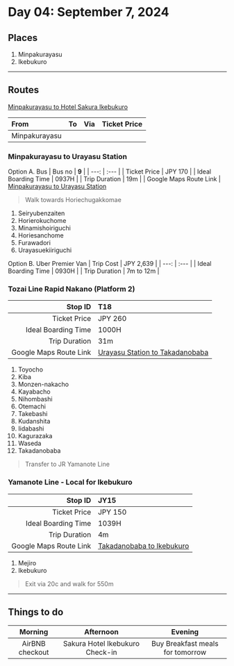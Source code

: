 # Day 04: September 7, 2024

## Places
1. Minpakurayasu
2. Ikebukuro

---

## Routes

[Minpakurayasu to Hotel Sakura Ikebukuro](https://maps.app.goo.gl/uZvh6WbGtrQe58sN8)


| From | To | Via | Ticket Price |
| :--- | :--- | :---: | ---: |
| Minpakurayasu ||||

### Minpakurayasu to Urayasu Station 

Option A. Bus
| Bus no | **9** |
| ---: | :--- |
| Ticket Price | JPY 170 |
| Ideal Boarding Time | 0937H |
| Trip Duration | 19m |
| Google Maps Route Link | [Minpakurayasu to Urayasu Station](https://maps.app.goo.gl/CbVU7u1Fy4rxVngv6)

> Walk towards Horiechugakkomae

1. Seiryubenzaiten
2. Horierokuchome
3. Minamishoiriguchi
4. Horiesanchome
5. Furawadori
6. Urayasuekiiriguchi

Option B. Uber Premier Van
| Trip Cost | JPY 2,639 |
| ---: | :--- |
| Ideal Boarding Time | 0930H |
| Trip Duration | 7m to 12m |

### Tozai Line Rapid Nakano (**Platform 2**)

| Stop ID | **T18** |
| ---: | :--- |
| Ticket Price | JPY 260 |
| Ideal Boarding Time | 1000H |
| Trip Duration | 31m |
| Google Maps Route Link | [Urayasu Station to Takadanobaba](https://maps.app.goo.gl/WtyBmo46eePeGmDf7) |

1. Toyocho
2. Kiba
3. Monzen-nakacho
4. Kayabacho
5. Nihombashi
6. Otemachi
7. Takebashi
8. Kudanshita
9. Iidabashi
10. Kagurazaka
11. Waseda
12. Takadanobaba

> Transfer to JR Yamanote Line

### Yamanote Line - Local for Ikebukuro

| Stop ID | **JY15** |
| ---: | :--- |
| Ticket Price | JPY 150 |
| Ideal Boarding Time | 1039H |
| Trip Duration | 4m |
| Google Maps Route Link | [Takadanobaba to Ikebukuro](https://maps.app.goo.gl/PBwtHSNchhUQPK5J6)

1. Mejiro
2. Ikebukuro

> Exit via 20c and walk for 550m

---

## Things to do

| Morning | Afternoon | Evening |
| :---: | :---: | :---: |
| AirBNB checkout | Sakura Hotel Ikebukuro Check-in | Buy Breakfast meals for tomorrow |
